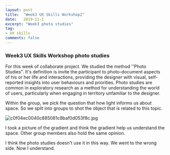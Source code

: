 ```yaml
---
layout: post
title:  "Week3 UX Skills Workshop2"
date:   2019-11-1
excerpt: "Week3 photo studies"
tag:
- UX skills
comments: false
---
```


### Week3 UX Skills Workshop photo studies

For this week of collaborate project. We studied the method ''Photo Studies". It's definition is invite the participant to photo-document aspects of his or her life and interactions, providing the designer with visual, self-reported insights into user behaviours and priorities. Photo studies are common in exploratory research as a method for understanding the world of users, particularly when engaging in territory unfamiliar to the designer.

Within the group, we pick the question that how light informs us about space. So we split into groups to shot the object that is related to this topic.

![c0f04ec0040c885081c8baf0d053f8c.jpg](https://i.loli.net/2019/10/29/lI2YyrmbSKGVqj1.jpg)

I took a picture of the gradient and think the gradient help us understand the space. Other group members also hold the same opinion.

I think the photo studies doesn't use it in this way.  We went to the wrong side. Now I understand.



